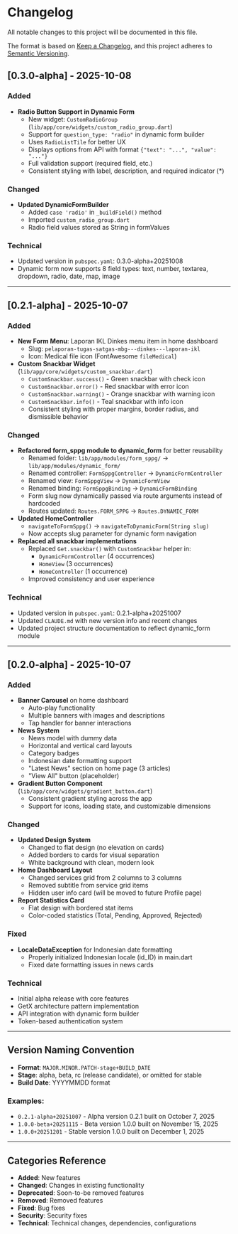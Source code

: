 # Changelog

All notable changes to this project will be documented in this file.

The format is based on [Keep a Changelog](https://keepachangelog.com/en/1.0.0/),
and this project adheres to [Semantic Versioning](https://semver.org/spec/v2.0.0.html).

## [0.3.0-alpha] - 2025-10-08

### Added
- **Radio Button Support in Dynamic Form**
  - New widget: `CustomRadioGroup` (`lib/app/core/widgets/custom_radio_group.dart`)
  - Support for `question_type: "radio"` in dynamic form builder
  - Uses `RadioListTile` for better UX
  - Displays options from API with format `{"text": "...", "value": "..."}`
  - Full validation support (required field, etc.)
  - Consistent styling with label, description, and required indicator (*)

### Changed
- **Updated DynamicFormBuilder**
  - Added `case 'radio'` in `_buildField()` method
  - Imported `custom_radio_group.dart`
  - Radio field values stored as String in formValues

### Technical
- Updated version in `pubspec.yaml`: 0.3.0-alpha+20251008
- Dynamic form now supports 8 field types: text, number, textarea, dropdown, radio, date, map, image

---

## [0.2.1-alpha] - 2025-10-07

### Added
- **New Form Menu**: Laporan IKL Dinkes menu item in home dashboard
  - Slug: `pelaporan-tugas-satgas-mbg---dinkes---laporan-ikl`
  - Icon: Medical file icon (FontAwesome `fileMedical`)
- **Custom Snackbar Widget** (`lib/app/core/widgets/custom_snackbar.dart`)
  - `CustomSnackbar.success()` - Green snackbar with check icon
  - `CustomSnackbar.error()` - Red snackbar with error icon
  - `CustomSnackbar.warning()` - Orange snackbar with warning icon
  - `CustomSnackbar.info()` - Teal snackbar with info icon
  - Consistent styling with proper margins, border radius, and dismissible behavior

### Changed
- **Refactored form_sppg module to dynamic_form** for better reusability
  - Renamed folder: `lib/app/modules/form_sppg/` → `lib/app/modules/dynamic_form/`
  - Renamed controller: `FormSppgController` → `DynamicFormController`
  - Renamed view: `FormSppgView` → `DynamicFormView`
  - Renamed binding: `FormSppgBinding` → `DynamicFormBinding`
  - Form slug now dynamically passed via route arguments instead of hardcoded
  - Routes updated: `Routes.FORM_SPPG` → `Routes.DYNAMIC_FORM`
- **Updated HomeController**
  - `navigateToFormSppg()` → `navigateToDynamicForm(String slug)`
  - Now accepts slug parameter for dynamic form navigation
- **Replaced all snackbar implementations**
  - Replaced `Get.snackbar()` with `CustomSnackbar` helper in:
    - `DynamicFormController` (4 occurrences)
    - `HomeView` (3 occurrences)
    - `HomeController` (1 occurrence)
  - Improved consistency and user experience

### Technical
- Updated version in `pubspec.yaml`: 0.2.1-alpha+20251007
- Updated `CLAUDE.md` with new version info and recent changes
- Updated project structure documentation to reflect dynamic_form module

---

## [0.2.0-alpha] - 2025-10-07

### Added
- **Banner Carousel** on home dashboard
  - Auto-play functionality
  - Multiple banners with images and descriptions
  - Tap handler for banner interactions
- **News System**
  - News model with dummy data
  - Horizontal and vertical card layouts
  - Category badges
  - Indonesian date formatting support
  - "Latest News" section on home page (3 articles)
  - "View All" button (placeholder)
- **Gradient Button Component** (`lib/app/core/widgets/gradient_button.dart`)
  - Consistent gradient styling across the app
  - Support for icons, loading state, and customizable dimensions

### Changed
- **Updated Design System**
  - Changed to flat design (no elevation on cards)
  - Added borders to cards for visual separation
  - White background with clean, modern look
- **Home Dashboard Layout**
  - Changed services grid from 2 columns to 3 columns
  - Removed subtitle from service grid items
  - Hidden user info card (will be moved to future Profile page)
- **Report Statistics Card**
  - Flat design with bordered stat items
  - Color-coded statistics (Total, Pending, Approved, Rejected)

### Fixed
- **LocaleDataException** for Indonesian date formatting
  - Properly initialized Indonesian locale (id_ID) in main.dart
  - Fixed date formatting issues in news cards

### Technical
- Initial alpha release with core features
- GetX architecture pattern implementation
- API integration with dynamic form builder
- Token-based authentication system

---

## Version Naming Convention

- **Format**: `MAJOR.MINOR.PATCH-stage+BUILD_DATE`
- **Stage**: alpha, beta, rc (release candidate), or omitted for stable
- **Build Date**: YYYYMMDD format

### Examples:
- `0.2.1-alpha+20251007` - Alpha version 0.2.1 built on October 7, 2025
- `1.0.0-beta+20251115` - Beta version 1.0.0 built on November 15, 2025
- `1.0.0+20251201` - Stable version 1.0.0 built on December 1, 2025

---

## Categories Reference

- **Added**: New features
- **Changed**: Changes in existing functionality
- **Deprecated**: Soon-to-be removed features
- **Removed**: Removed features
- **Fixed**: Bug fixes
- **Security**: Security fixes
- **Technical**: Technical changes, dependencies, configurations
